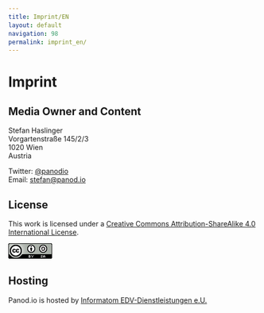 ```yaml
---
title: Imprint/EN
layout: default
navigation: 98
permalink: imprint_en/
---
```


# Imprint

## Media Owner and Content

Stefan Haslinger<br/>
Vorgartenstraße 145/2/3<br/>
1020 Wien<br/>
Austria

Twitter: [@panodio](https://www.twitter.com/panodio)<br/>
Email: <stefan@panod.io>


## License

<p>
  This work is licensed under a
  <a rel="license"
     href="http://creativecommons.org/licenses/by-sa/4.0/">
    Creative Commons Attribution-ShareAlike 4.0 International License</a>.
</p>

<a rel="license"
   href="http://creativecommons.org/licenses/by-sa/4.0/">
  <img alt="Creative Commons License"
       style="margin: 0px;"
       src="/img/88x31.png" />
</a>


## Hosting

Panod.io is hosted by
<a href="https://www.informatom.com">Informatom EDV-Dienstleistungen e.U.</a>